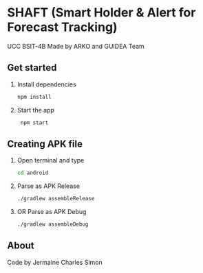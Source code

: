 # SHAFT (Smart Holder & Alert for Forecast Tracking)

UCC BSIT-4B Made by ARKO and GUIDEA Team

## Get started

1. Install dependencies

   ```bash
   npm install
   ```

2. Start the app

   ```bash
    npm start
   ```

## Creating APK file 

1. Open terminal and type
   
   ```bash
   cd android
   ```

2. Parse as APK Release 

   ```bash
   ./gradlew assembleRelease
   ```

3. OR Parse as APK Debug

   ```bash
   ./gradlew assembleDebug
   ```

## About

Code by Jermaine Charles Simon